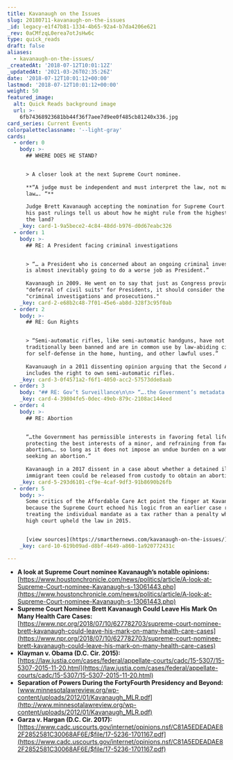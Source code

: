 ```yaml
---
title: Kavanaugh on the Issues
slug: 20180711-kavanaugh-on-the-issues
_id: legacy-e1f47b81-1334-4b65-92a4-b7da4206e621
_rev: 0aCMfzqL0erea7otJsHw6c
type: quick_reads
draft: false
aliases:
  - kavanaugh-on-the-issues/
_createdAt: '2018-07-12T10:01:12Z'
_updatedAt: '2021-03-26T02:35:26Z'
date: '2018-07-12T10:01:12+00:00'
lastmod: '2018-07-12T10:01:12+00:00'
weight: 50
featured_image:
  alt: Quick Reads background image
  url: >-
    6fb74368923681bb44f36f7aee7d9ee0f485cb81240x336.jpg
card_series: Current Events
colorpaletteclassname: '--light-gray'
cards:
  - order: 0
    body: >-
      ## WHERE DOES HE STAND?


      > A closer look at the next Supreme Court nominee.  
        
      **“A judge must be independent and must interpret the law, not make the
      law…. “**  
        
      Judge Brett Kavanaugh accepting the nomination for Supreme Court. What do
      his past rulings tell us about how he might rule from the highest court in
      the land?
    _key: card-1-9a5bece2-4c84-48dd-b976-d0d67eabc326
  - order: 1
    body: >-
      ## RE: A President facing criminal investigations


      > “… a President who is concerned about an ongoing criminal investigation
      is almost inevitably going to do a worse job as President.”  
        
      Kavanaugh in 2009. He went on to say that just as Congress provides a
      "deferral of civil suits" for Presidents, it should consider the same for
      "criminal investigations and prosecutions."
    _key: card-2-e68b2c48-7f01-45e6-ab8d-328f3c95f0ab
  - order: 2
    body: >-
      ## RE: Gun Rights


      > “Semi-automatic rifles, like semi-automatic handguns, have not
      traditionally been banned and are in common use by law-abiding citizens
      for self-defense in the home, hunting, and other lawful uses.”  
        
      Kavanuaugh in a 2011 dissenting opinion arguing that the Second Amendment
      includes the right to own semi-automatic rifles.
    _key: card-3-0f4571a2-f6f1-4050-acc2-57573dde8aab
  - order: 3
    body: "## RE: Gov’t Surveillance\n\n> “….the Government’s metadata collection program is entirely consistent with the Fourth Amendment.”  \n  \n  \nKavanaugh in a 2015 ruling on the National Security Agency’s collection of phone records. He went on to say that the Government’s program for bulk collection of 2 telephony metadata serves a critically important special need a\x13 preventing terrorist attacks on the United States."
    _key: card-4-39804fe5-0dec-49eb-879c-2108ac144eed
  - order: 4
    body: >-
      ## RE: Abortion


      “…the Government has permissible interests in favoring fetal life,
      protecting the best interests of a minor, and refraining from facilitating
      abortion…. so long as it does not impose an undue burden on a woman
      seeking an abortion.”  
        
      Kavanaugh in a 2017 dissent in a case about whether a detained illegal
      immigrant teen could be released from custody to obtain an abortion.
    _key: card-5-293d6101-cf9e-4caf-9df3-91b8690b26fb
  - order: 5
    body: >-
      Some critics of the Affordable Care Act point the finger at Kavanaugh
      because the Supreme Court echoed his logic from an earlier case regarding
      treating the individual mandate as a tax rather than a penalty when the
      high court upheld the law in 2015.


      [view sources](https://smarthernews.com/kavanaugh-on-the-issues/)
    _key: card-10-619b09ad-d8bf-4649-a860-1a920772431c

---
```

* **A look at Supreme Court nominee Kavanaugh’s notable opinions:** [https://www.houstonchronicle.com/news/politics/article/A-look-at-Supreme-Court-nominee-Kavanaugh-s-13061443.php](https://www.houstonchronicle.com/news/politics/article/A-look-at-Supreme-Court-nominee-Kavanaugh-s-13061443.php)
* **Supreme Court Nominee Brett Kavanaugh Could Leave His Mark On Many Health Care Cases:** [https://www.npr.org/2018/07/10/627782703/supreme-court-nominee-brett-kavanaugh-could-leave-his-mark-on-many-health-care-cases](https://www.npr.org/2018/07/10/627782703/supreme-court-nominee-brett-kavanaugh-could-leave-his-mark-on-many-health-care-cases)
* **Klayman v. Obama (D.C. Cir. 2015):** [https://law.justia.com/cases/federal/appellate-courts/cadc/15-5307/15-5307-2015-11-20.html](https://law.justia.com/cases/federal/appellate-courts/cadc/15-5307/15-5307-2015-11-20.html)
* **Separation of Powers During the FortyFourth Presidency and Beyond:** [www.minnesotalawreview.org/wp-content/uploads/2012/01/Kavanaugh_MLR.pdf](http://www.minnesotalawreview.org/wp-content/uploads/2012/01/Kavanaugh_MLR.pdf)
* **Garza v. Hargan (D.C. Cir. 2017):** [https://www.cadc.uscourts.gov/internet/opinions.nsf/C81A5EDEADAE82F2852581C30068AF6E/$file/17-5236-1701167.pdf](https://www.cadc.uscourts.gov/internet/opinions.nsf/C81A5EDEADAE82F2852581C30068AF6E/$file/17-5236-1701167.pdf)